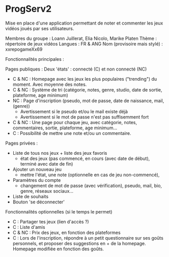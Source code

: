 # ProgServ2
Mise en place d'une application permettant de noter et commenter les jeux vidéos joués par ses utilisateurs.

Membres du groupe : Loann Juillerat, Elia Nicolo, Marike Platen
Thème : répertoire de jeux vidéos 
Langues : FR & ANG
Nom (provisoire mais stylé) : xxrepogameXx69

Fonctionnalités principales :

Pages publiques :
Deux 'états' : connecté (C) et non connecté (NC)
- C & NC : Homepage avec les jeux les plus populaires ("trending") du moment. Avec moyenne des notes.
- C & NC : Système de tri (catégorie, notes, genre, studio, date de sortie, plateforme, age minimum)
- NC : Page d'inscription (pseudo, mot de passe, date de naissance, mail, (genre))
	- Avertissement si le pseudo et/ou le mail existe déjà
	- Avertissement si le mot de passe n'est pas suffisemment fort
- C & NC : Une page pour chaque jeu, avec catégorie, notes, commentaires, sortie, plateforme, age minimum...
- C : Possibilité de mettre une note et/ou un commentaire.

Pages privées :
- Liste de tous nos jeux + liste des jeux favoris
	- état des jeux (pas commencé, en cours (avec date de début), terminé avec date de fin)
- Ajouter un nouveau jeu
	- mettre l'état, une note (optionnelle en cas de jeu non-commencé),
- Paramètres du compte
	- changement de mot de passe (avec vérification), pseudo, mail, bio, genre, réseaux sociaux...
- Liste de souhaits
- Bouton 'se déconnecter'

Fonctionnalités optionnelles (si le temps le permet)
- C : Partager tes jeux (lien d'accès ?)
- C : Liste d'amis
- C & NC : Prix des jeux, en fonction des plateformes
- C : Lors de l'inscription, répondre à un petit questionnaire sur ses goûts personnels, et proposer des suggestions en + de la homepage. Homepage modifiée en fonction des goûts.